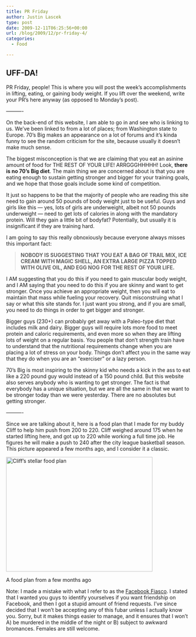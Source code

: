 ```yaml
---
title: PR Friday
author: Justin Lascek
type: post
date: 2009-12-11T06:25:56+00:00
url: /blog/2009/12/pr-friday-4/
categories:
  - Food

---
```

## UFF-DA!

PR Friday, people! This is where you will post the week&rsquo;s accomplishments in lifting, eating, or gaining body weight. If you lift over the weekend, write your PR&rsquo;s here anyway (as opposed to Monday&rsquo;s post).
  

  
&#8212;&#8212;&#8212;-
  

  
On the back-end of this website, I am able to go in and see who is linking to us. We&rsquo;ve been linked to from a lot of places; from Washington state to Europe. 70&rsquo;s Big makes an appearance on a lot of forums and it&rsquo;s kinda funny to see the random criticism for the site, because usually it doesn&rsquo;t make much sense.
  

  
The biggest misconception is that we are claiming that you eat an asinine amount of food for THE REST OF YOUR LIFE! ARRGGGHHHHH! Look, **there is no 70&rsquo;s Big diet**. The main thing we are concerned about is that you are eating enough to sustain getting stronger and bigger for your training goals, and we hope that those goals include some kind of competition.
  

  
It just so happens to be that the majority of people who are reading this site need to gain around 50 pounds of body weight just to be useful. Guys and girls like this &#8212; yes, lots of girls are underweight, albeit not 50 pounds underweight &#8212; need to get lots of calories in along with the mandatory protein. Will they gain a little bit of bodyfat? Potentially, but usually it is insignificant if they are training hard.
  

  
I am going to say this really obnoxiously because everyone always misses this important fact:

> **NOBODY IS SUGGESTING THAT YOU EAT A BAG OF TRAIL MIX, ICE CREAM WITH MAGIC SHELL, AN EXTRA LARGE PIZZA TOPPED WITH OLIVE OIL, AND EGG NOG FOR THE REST OF YOUR LIFE.** 

I AM suggesting that you do this if you need to gain muscular body weight, and I AM saying that you need to do this if you are skinny and want to get stronger. Once you achieve an appropriate weight, then you will eat to maintain that mass while fueling your recovery. Quit misconstruing what I say or what this site stands for. I just want you strong, and if you are small, you need to do things in order to get bigger and stronger.
  

  
Bigger guys (230+) can probably get away with a Paleo-type diet that includes milk and dairy. Bigger guys will require lots more food to meet protein and caloric requirements, and even more so when they are lifting lots of weight on a regular basis. You people that don&rsquo;t strength train have to understand that the nutritional requirements change when you are placing a lot of stress on your body. Things don&rsquo;t affect you in the same way that they do when you are an &#8220;exerciser&#8221; or a lazy person.
  

  
70&rsquo;s Big is most inspiring to the skinny kid who needs a kick in the ass to eat like a 220 pound guy would instead of a 150 pound child. But this website also serves anybody who is wanting to get stronger. The fact is that everybody has a unique situation, but we are all the same in that we want to be stronger today than we were yesterday. There are no absolutes but getting stronger.
  

  
&#8212;&#8212;&#8212;-
  

  
Since we are talking about it, here is a food plan that I made for my buddy Cliff to help him push from 200 to 220. Cliff weighed around 175 when he started lifting here, and got up to 220 while working a full time job. He figures he will make a push to 240 after the city league basketball season. This picture appeared a few months ago, and I consider it a classic.
  

  


<div id="attachment_182" style="width: 410px" class="wp-caption aligncenter">
  <img aria-describedby="caption-attachment-182" data-attachment-id="182" data-permalink="/blog/2009/10/rip-tells-about-doug-young/cliff_food_plan/" data-orig-file="/2009/10/cliff_food_plan.JPG" data-orig-size="846,664" data-comments-opened="1" data-image-meta="{&quot;aperture&quot;:&quot;0&quot;,&quot;credit&quot;:&quot;&quot;,&quot;camera&quot;:&quot;&quot;,&quot;caption&quot;:&quot;&quot;,&quot;created_timestamp&quot;:&quot;0&quot;,&quot;copyright&quot;:&quot;&quot;,&quot;focal_length&quot;:&quot;0&quot;,&quot;iso&quot;:&quot;0&quot;,&quot;shutter_speed&quot;:&quot;0&quot;,&quot;title&quot;:&quot;&quot;}" data-image-title="cliff_food_plan" data-image-description="" data-medium-file="/2009/10/cliff_food_plan-400x313.jpg" data-large-file="/2009/10/cliff_food_plan.JPG" src="/2009/10/cliff_food_plan-400x313.jpg" alt="Cliff&rsquo;s stellar food plan" width="400" height="313" class="size-medium wp-image-182" srcset="/2009/10/cliff_food_plan-400x313.jpg 400w, /2009/10/cliff_food_plan.JPG 846w" sizes="(max-width: 400px) 100vw, 400px" />
  
  <p id="caption-attachment-182" class="wp-caption-text">
    A food plan from a few months ago
  </p>
</div>


  

  
Note: I made a mistake with what I refer to as the [Facebook Fiasco][1]. I stated that I wanted you guys to identify yourselves if you want friendship on Facebook, and then I got a stupid amount of friend requests. I&rsquo;ve since decided that I won&rsquo;t be accepting any of this fubar unless I actually know you. Sorry, but it makes things easier to manage, and it ensures that I won&rsquo;t A) be murdered in the middle of the night or B) subject to awkward bromances. Females are still welcome.

 [1]: /?p=908

